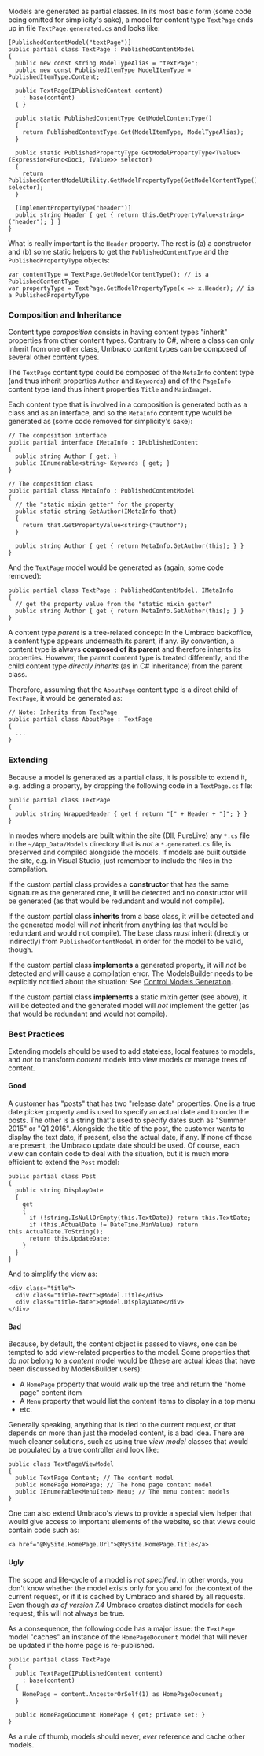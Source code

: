 Models are generated as partial classes. In its most basic form (some code being omitted for simplicity's sake), a model for content type `TextPage` ends up in file `TextPage.generated.cs` and looks like:

    [PublishedContentModel("textPage")]
    public partial class TextPage : PublishedContentModel
    {
      public new const string ModelTypeAlias = "textPage";
      public new const PublishedItemType ModelItemType = PublishedItemType.Content;
      
      public TextPage(IPublishedContent content)
        : base(content)
      { }

      public static PublishedContentType GetModelContentType()
      {
        return PublishedContentType.Get(ModelItemType, ModelTypeAlias);
      }
      
      public static PublishedPropertyType GetModelPropertyType<TValue>(Expression<Func<Doc1, TValue>> selector)
      {
        return PublishedContentModelUtility.GetModelPropertyType(GetModelContentType(), selector);
      }

      [ImplementPropertyType("header")]
      public string Header { get { return this.GetPropertyValue<string>("header"); } }
    }

What is really important is the `Header` property. The rest is (a) a constructor and (b) some static helpers to get the `PublishedContentType` and the `PublishedPropertyType` objects:

    var contentType = TextPage.GetModelContentType(); // is a PublishedContentType
    var propertyType = TextPage.GetModelPropertyType(x => x.Header); // is a PublishedPropertyType

### Composition and Inheritance

Content type _composition_ consists in having content types "inherit" properties from other content types. Contrary to C#, where a class can only inherit from one other class, Umbraco content types can be composed of several other content types.

The `TextPage` content type could be composed of the `MetaInfo` content type (and thus inherit properties `Author` and `Keywords`) and of the `PageInfo` content type (and thus inherit properties `Title` and `MainImage`).

Each content type that is involved in a composition is generated both as a class and as an interface, and so the `MetaInfo` content type would be generated as (some code removed for simplicity's sake):


    // The composition interface
    public partial interface IMetaInfo : IPublishedContent
    {
      public string Author { get; }
      public IEnumerable<string> Keywords { get; }
    }

    // The composition class
    public partial class MetaInfo : PublishedContentModel
    {
      // the "static mixin getter" for the property
      public static string GetAuthor(IMetaInfo that)
      {
        return that.GetPropertyValue<string>("author");
      }
      
      public string Author { get { return MetaInfo.GetAuthor(this); } }
    }

And the `TextPage` model would be generated as (again, some code removed):

    public partial class TextPage : PublishedContentModel, IMetaInfo
    {
      // get the property value from the "static mixin getter"
      public string Author { get { return MetaInfo.GetAuthor(this); } }
    }

A content type _parent_ is a tree-related concept: In the Umbraco backoffice, a content type appears underneath its parent, if any. By convention, a content type is always **composed of its parent** and therefore inherits its properties. However, the parent content type is treated differently, and the child content type _directly inherits_ (as in C# inheritance) from the parent class.

Therefore, assuming that the `AboutPage` content type is a direct child of `TextPage`, it would be generated as:


    // Note: Inherits from TextPage
    public partial class AboutPage : TextPage
    {
      ...
    }

### Extending

Because a model is generated as a partial class, it is possible to extend it, e.g. adding a property, by dropping the following code in a `TextPage.cs` file:

    public partial class TextPage
    {
      public string WrappedHeader { get { return "[" + Header + "]"; } }
    }

In modes where models are built within the site (Dll, PureLive) any `*.cs` file in the `~/App_Data/Models` directory that is _not_ a `*.generated.cs` file, is preserved and compiled alongside the models. If models are built outside the site, e.g. in Visual Studio, just remember to include the files in the compilation.

If the custom partial class provides a **constructor** that has the same signature as the generated one, it will be detected and no constructor will be generated (as that would be redundant and would not compile).

If the custom partial class **inherits** from a base class, it will be detected and the generated model will _not_ inherit from anything (as that would be redundant and would not compile). The base class _must_ inherit (directly or indirectly) from `PublishedContentModel` in order for the model to be valid, though.

If the custom partial class **implements** a generated property, it will _not_ be detected and will cause a compilation error. The ModelsBuilder needs to be explicitly notified about the situation: See [Control Models Generation](Control-Generation.md).

If the custom partial class **implements** a static mixin getter (see above), it will be detected and the generated model will _not_ implement the getter (as that would be redundant and would not compile).

### Best Practices

Extending models should be used to add stateless, local features to models, and _not_ to transform _content_ models into view models or manage trees of content.

#### Good

A customer has "posts" that has two "release date" properties. One is a true date picker property and is used to specify an actual date and to order the posts. The other is a string that's used to specify dates such as "Summer 2015" or "Q1 2016". Alongside the title of the post, the customer wants to display the text date, if present, else the actual date, if any. If none of those are present, the Umbraco update date should be used. Of course, each view can contain code to deal with the situation, but it is much more efficient to extend the `Post` model:

    public partial class Post
    {
      public string DisplayDate
      {
        get
        {
          if (!string.IsNullOrEmpty(this.TextDate)) return this.TextDate;
          if (this.ActualDate != DateTime.MinValue) return this.ActualDate.ToString();
          return this.UpdateDate;
        }
      }
    }

And to simplify the view as:

    <div class="title">
      <div class="title-text">@Model.Title</div>
      <div class="title-date">@Model.DisplayDate</div>
    </div>

#### Bad

Because, by default, the content object is passed to views, one can be tempted to add view-related properties to the model. Some properties that do _not_ belong to a _content_ model would be (these are actual ideas that have been discussed by ModelsBuilder users):

* A `HomePage` property that would walk up the tree and return the "home page" content item
* A `Menu` property that would list the content items to display in a top menu
* etc.

Generally speaking, anything that is tied to the current request, or that depends on more than just the modeled content, is a bad idea. There are much cleaner solutions, such as using true _view model_ classes that would be populated by a true controller and look like:

    public class TextPageViewModel
    {
      public TextPage Content; // The content model
      public HomePage HomePage; // The home page content model
      public IEnumerable<MenuItem> Menu; // The menu content models
    }

One can also extend Umbraco's views to provide a special view helper that would give access to important elements of the website, so that views could contain code such as:

    <a href="@MySite.HomePage.Url">@MySite.HomePage.Title</a>

#### Ugly

The scope and life-cycle of a model is _not specified_. In other words, you don't know whether the model exists only for you and for the context of the current request, or if it is cached by Umbraco and shared by all requests. Even though _as of version 7.4_ Umbraco creates distinct models for each request, this will not always be true.

As a consequence, the following code has a major issue: the `TextPage` model "caches" an instance of the `HomePageDocument` model that will never be updated if the home page is re-published.

    public partial class TextPage
    {
      public TextPage(IPublishedContent content)
        : base(content)
      {
        HomePage = content.AncestorOrSelf(1) as HomePageDocument;
      }
      
      public HomePageDocument HomePage { get; private set; }
    }

As a rule of thumb, models should never, *ever* reference and cache other models.
